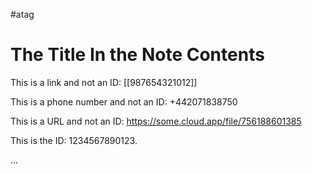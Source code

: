 #atag

# The Title In the Note Contents

This is a link and not an ID: [[987654321012]]

This is a phone number and not an ID: +442071838750

This is a URL and not an ID: https://some.cloud.app/file/756188601385

This is the ID: 1234567890123.

...

